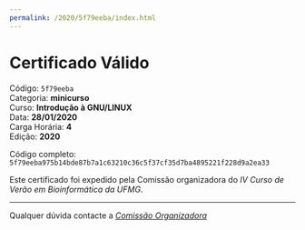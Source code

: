 ```yaml
---
permalink: /2020/5f79eeba/index.html
---
```


# Certificado Válido

Código: `5f79eeba`<br>
Categoria: **minicurso**<br>
Curso: **Introdução à GNU/LINUX**<br>
Data: **28/01/2020**<br>
Carga Horária: **4**<br>
Edição: **2020**<br>


Código completo: `5f79eeba975b14bde87b7a1c63210c36c5f37cf35d7ba4895221f228d9a2ea33`


Este certificado foi expedido pela Comissão organizadora do *IV Curso de Verão em Bioinformática da UFMG*.

----

Qualquer dúvida contacte a [_Comissão Organizadora_](<mailto:cursobioinfoufmg@gmail.com$subject=[Certificados]>)

